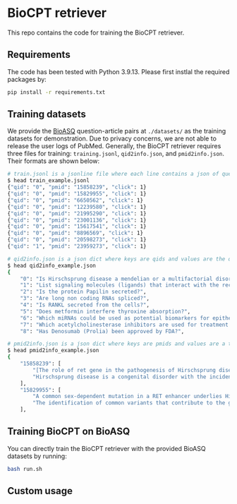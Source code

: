 # BioCPT retriever

This repo contains the code for training the BioCPT retriever. 

## Requirements

The code has been tested with Python 3.9.13. Please first instlal the required packages by:
```bash
pip install -r requirements.txt
```

## Training datasets

We provide the [BioASQ](http://www.bioasq.org/) question-article pairs at `./datasets/` as the training datasets for demonstration. Due to privacy concerns, we are not able to release the user logs of PubMed.
Generally, the BioCPT retriever requires three files for training: `training.jsonl`, `qid2info.json`, and `pmid2info.json`. Their formats are shown below:
```bash
# train.jsonl is a jsonline file where each line contains a json of query-article article and the number of click
$ head train_example.jsonl 
{"qid": "0", "pmid": "15858239", "click": 1}
{"qid": "0", "pmid": "15829955", "click": 1}
{"qid": "0", "pmid": "6650562", "click": 1}
{"qid": "0", "pmid": "12239580", "click": 1}
{"qid": "0", "pmid": "21995290", "click": 1}
{"qid": "0", "pmid": "23001136", "click": 1}
{"qid": "0", "pmid": "15617541", "click": 1}
{"qid": "0", "pmid": "8896569", "click": 1}
{"qid": "0", "pmid": "20598273", "click": 1}
{"qid": "1", "pmid": "23959273", "click": 1}

# qid2info.json is a json dict where keys are qids and values are the queries (BioASQ questions in the example)
$ head qid2info_example.json 
{
    "0": "Is Hirschsprung disease a mendelian or a multifactorial disorder?",
    "1": "List signaling molecules (ligands) that interact with the receptor EGFR?",
    "2": "Is the protein Papilin secreted?",
    "3": "Are long non coding RNAs spliced?",
    "4": "Is RANKL secreted from the cells?",
    "5": "Does metformin interfere thyroxine absorption?",
    "6": "Which miRNAs could be used as potential biomarkers for epithelial ovarian cancer?",
    "7": "Which acetylcholinesterase inhibitors are used for treatment of myasthenia gravis?",
    "8": "Has Denosumab (Prolia) been approved by FDA?",

# pmid2info.json is a json dict where keys are pmids and values are a tuple (list) of title and abstract.
$ head pmid2info_example.json 
{
    "15858239": [
        "[The role of ret gene in the pathogenesis of Hirschsprung disease].",
        "Hirschsprung disease is a congenital disorder with the incidence of 1 per 5000 live births, characterized by the absence of intestinal ganglion cells. In the etiology of Hirschsprung disease various genes play a role; these are: RET, EDNRB, GDNF, EDN3 and SOX10, NTN3, ECE1, Mutations in these genes may result in dominant, recessive or multifactorial patterns of inheritance. Diverse models of inheritance, co-existence of numerous genetic disorders and detection of numerous chromosomal aberrations together with involvement of various genes confirm the genetic heterogeneity of Hirschsprung disease. Hirschsprung disease might well serve as a model for many complex disorders in which the search for responsible genes has only just been initiated. It seems that the most important role in its genetic etiology plays the RET gene, which is involved in the etiology of at least four diseases. This review focuses on recent advances of the importance of RET gene in the etiology of Hirschsprung disease."
    ],
    "15829955": [
        "A common sex-dependent mutation in a RET enhancer underlies Hirschsprung disease risk.",
        "The identification of common variants that contribute to the genesis of human inherited disorders remains a significant challenge. Hirschsprung disease (HSCR) is a multifactorial, non-mendelian disorder in which rare high-penetrance coding sequence mutations in the receptor tyrosine kinase RET contribute to risk in combination with mutations at other genes. We have used family-based association studies to identify a disease interval, and integrated this with comparative and functional genomic analysis to prioritize conserved and functional elements within which mutations can be sought. We now show that a common non-coding RET variant within a conserved enhancer-like sequence in intron 1 is significantly associated with HSCR susceptibility and makes a 20-fold greater contribution to risk than rare alleles do. This mutation reduces in vitro enhancer activity markedly, has low penetrance, has different genetic effects in males and females, and explains several features of the complex inheritance pattern of HSCR. Thus, common low-penetrance variants, identified by association studies, can underlie both common and rare diseases."
    ],
```

## Training BioCPT on BioASQ
You can directly train the BioCPT retriever with the provided BioASQ datasets by running:
```bash
bash run.sh
```

## Custom usage



